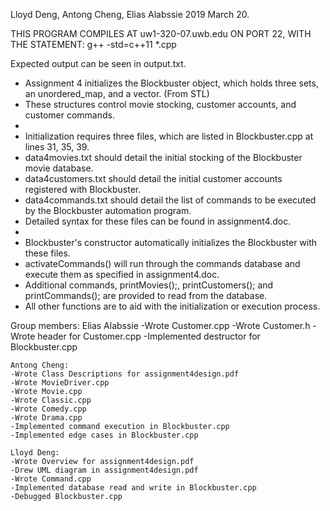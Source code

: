Lloyd Deng, Antong Cheng, Elias Alabssie
2019 March 20.

THIS PROGRAM COMPILES AT uw1-320-07.uwb.edu ON PORT 22,
WITH THE STATEMENT: g++ -std=c++11 *.cpp
 
 Expected output can be seen in output.txt.
 
 * Assignment 4 initializes the Blockbuster object, which holds three sets, an unordered_map, and a vector. (From STL)
 * These structures control movie stocking, customer accounts, and customer commands.
 *
 * Initialization requires three files, which are listed in Blockbuster.cpp at lines 31, 35, 39.
 * data4movies.txt should detail the initial stocking of the Blockbuster movie database.
 * data4customers.txt should detail the initial customer accounts registered with Blockbuster.
 * data4commands.txt should detail the list of commands to be executed by the Blockbuster automation program.
 * Detailed syntax for these files can be found in assignment4.doc.
 *
 * Blockbuster's constructor automatically initializes the Blockbuster with these files.
 * activateCommands() will run through the commands database and execute them as specified in assignment4.doc.
 * Additional commands, printMovies();, printCustomers(); and printCommands(); are provided to read from the database.
 * All other functions are to aid with the initialization or execution process.
 
Group members:
	Elias Alabssie
	-Wrote Customer.cpp
	-Wrote Customer.h
	-Wrote header for Customer.cpp
	-Implemented destructor for Blockbuster.cpp
	
	Antong Cheng:
	-Wrote Class Descriptions for assignment4design.pdf
	-Wrote MovieDriver.cpp
	-Wrote Movie.cpp
	-Wrote Classic.cpp
	-Wrote Comedy.cpp
	-Wrote Drama.cpp
	-Implemented command execution in Blockbuster.cpp
	-Implemented edge cases in Blockbuster.cpp
	
	Lloyd Deng:
	-Wrote Overview for assignment4design.pdf
	-Drew UML diagram in assignment4design.pdf
	-Wrote Command.cpp
	-Implemented database read and write in Blockbuster.cpp
	-Debugged Blockbuster.cpp
